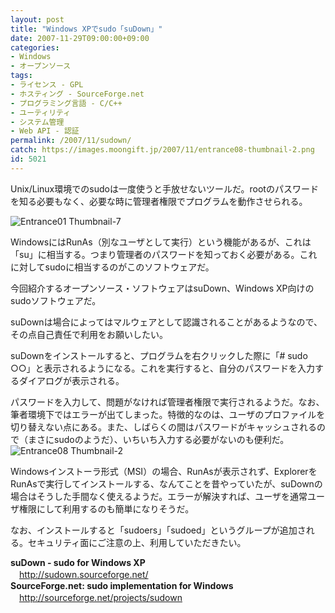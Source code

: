 ```yaml
---
layout: post
title: "Windows XPでsudo「suDown」"
date: 2007-11-29T09:00:00+09:00
categories:
- Windows
- オープンソース
tags: 
- ライセンス - GPL
- ホスティング - SourceForge.net
- プログラミング言語 - C/C++
- ユーティリティ
- システム管理
- Web API - 認証
permalink: /2007/11/sudown/
catch: https://images.moongift.jp/2007/11/entrance08-thumbnail-2.png
id: 5021
---
```

Unix/Linux環境でのsudoは一度使うと手放せないツールだ。rootのパスワードを知る必要もなく、必要な時に管理者権限でプログラムを動作させられる。   
  
 ![Entrance01 Thumbnail-7](https://images.moongift.jp/2007/11/entrance01-thumbnail-7.png)  
  
WindowsにはRunAs（別なユーザとして実行）という機能があるが、これは「su」に相当する。つまり管理者のパスワードを知っておく必要がある。これに対してsudoに相当するのがこのソフトウェアだ。   
  
今回紹介するオープンソース・ソフトウェアはsuDown、Windows XP向けのsudoソフトウェアだ。   
<!--more-->  
suDownは場合によってはマルウェアとして認識されることがあるようなので、その点自己責任で利用をお願いしたい。   
  
suDownをインストールすると、プログラムを右クリックした際に「# sudo ○○」と表示されるようになる。これを実行すると、自分のパスワードを入力するダイアログが表示される。   
  
パスワードを入力して、問題がなければ管理者権限で実行されるようだ。なお、筆者環境下ではエラーが出てしまった。特徴的なのは、ユーザのプロファイルを切り替えない点にある。また、しばらくの間はパスワードがキャッシュされるので（まさにsudoのようだ）、いちいち入力する必要がないのも便利だ。   
 ![Entrance08 Thumbnail-2](https://images.moongift.jp/2007/11/entrance08-thumbnail-2.png)  
  
Windowsインストーラ形式（MSI）の場合、RunAsが表示されず、ExplorerをRunAsで実行してインストールする、なんてことを昔やっていたが、suDownの場合はそうした手間なく使えるようだ。エラーが解決すれば、ユーザを通常ユーザ権限にして利用するのも簡単になりそうだ。   
  
なお、インストールすると「sudoers」「sudoed」というグループが追加される。セキュリティ面にご注意の上、利用していただきたい。   
  
**suDown - sudo for Windows XP**   
　[http://sudown.sourceforge.net/   
](http://sudown.sourceforge.net/) **SourceForge.net: sudo implementation for Windows**   
　[http://sourceforge.net/projects/sudown   
](http://sourceforge.net/projects/sudown)

